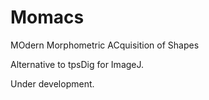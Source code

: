 # Momacs
MOdern Morphometric ACquisition of Shapes

Alternative to tpsDig for ImageJ.

Under development.
